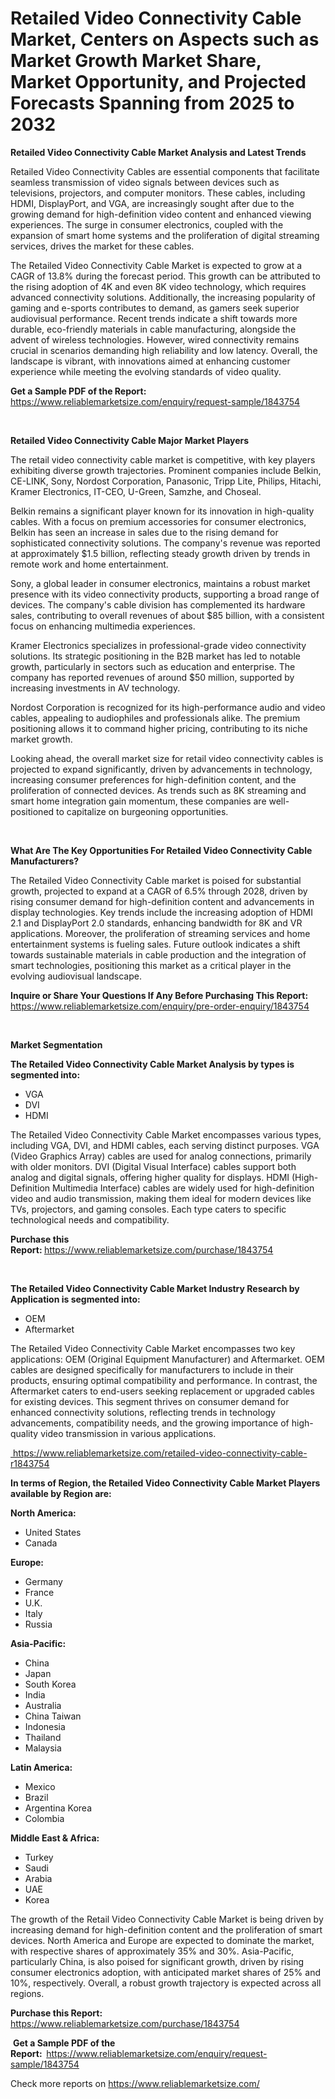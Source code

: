 <p><h1>Retailed Video Connectivity Cable Market, Centers on Aspects such as Market Growth Market Share, Market Opportunity, and Projected Forecasts Spanning from 2025 to 2032</h1></p><p><strong>Retailed Video Connectivity Cable Market Analysis and Latest Trends</strong></p>
<p><p>Retailed Video Connectivity Cables are essential components that facilitate seamless transmission of video signals between devices such as televisions, projectors, and computer monitors. These cables, including HDMI, DisplayPort, and VGA, are increasingly sought after due to the growing demand for high-definition video content and enhanced viewing experiences. The surge in consumer electronics, coupled with the expansion of smart home systems and the proliferation of digital streaming services, drives the market for these cables.</p><p>The Retailed Video Connectivity Cable Market is expected to grow at a CAGR of 13.8% during the forecast period. This growth can be attributed to the rising adoption of 4K and even 8K video technology, which requires advanced connectivity solutions. Additionally, the increasing popularity of gaming and e-sports contributes to demand, as gamers seek superior audiovisual performance. Recent trends indicate a shift towards more durable, eco-friendly materials in cable manufacturing, alongside the advent of wireless technologies. However, wired connectivity remains crucial in scenarios demanding high reliability and low latency. Overall, the landscape is vibrant, with innovations aimed at enhancing customer experience while meeting the evolving standards of video quality.</p></p>
<p><strong>Get a Sample PDF of the Report:&nbsp;</strong> <a href="https://www.reliablemarketsize.com/enquiry/request-sample/1843754?utm_campaign=1131&utm_medium=2&utm_source=Github&utm_content=ia&utm_term=13022025&utm_id=retailed-video-connectivity-cable">https://www.reliablemarketsize.com/enquiry/request-sample/1843754</a></p>
<p>&nbsp;</p>
<p><strong>Retailed Video Connectivity Cable Major Market Players</strong></p>
<p><p>The retail video connectivity cable market is competitive, with key players exhibiting diverse growth trajectories. Prominent companies include Belkin, CE-LINK, Sony, Nordost Corporation, Panasonic, Tripp Lite, Philips, Hitachi, Kramer Electronics, IT-CEO, U-Green, Samzhe, and Choseal. </p><p>Belkin remains a significant player known for its innovation in high-quality cables. With a focus on premium accessories for consumer electronics, Belkin has seen an increase in sales due to the rising demand for sophisticated connectivity solutions. The company's revenue was reported at approximately $1.5 billion, reflecting steady growth driven by trends in remote work and home entertainment.</p><p>Sony, a global leader in consumer electronics, maintains a robust market presence with its video connectivity products, supporting a broad range of devices. The company's cable division has complemented its hardware sales, contributing to overall revenues of about $85 billion, with a consistent focus on enhancing multimedia experiences.</p><p>Kramer Electronics specializes in professional-grade video connectivity solutions. Its strategic positioning in the B2B market has led to notable growth, particularly in sectors such as education and enterprise. The company has reported revenues of around $50 million, supported by increasing investments in AV technology.</p><p>Nordost Corporation is recognized for its high-performance audio and video cables, appealing to audiophiles and professionals alike. The premium positioning allows it to command higher pricing, contributing to its niche market growth.</p><p>Looking ahead, the overall market size for retail video connectivity cables is projected to expand significantly, driven by advancements in technology, increasing consumer preferences for high-definition content, and the proliferation of connected devices. As trends such as 8K streaming and smart home integration gain momentum, these companies are well-positioned to capitalize on burgeoning opportunities.</p></p>
<p>&nbsp;</p>
<p><strong>What Are The Key Opportunities For Retailed Video Connectivity Cable Manufacturers?</strong></p>
<p><p>The Retailed Video Connectivity Cable market is poised for substantial growth, projected to expand at a CAGR of 6.5% through 2028, driven by rising consumer demand for high-definition content and advancements in display technologies. Key trends include the increasing adoption of HDMI 2.1 and DisplayPort 2.0 standards, enhancing bandwidth for 8K and VR applications. Moreover, the proliferation of streaming services and home entertainment systems is fueling sales. Future outlook indicates a shift towards sustainable materials in cable production and the integration of smart technologies, positioning this market as a critical player in the evolving audiovisual landscape.</p></p>
<p><strong>Inquire or Share Your Questions If Any Before Purchasing This Report:</strong> <a href="https://www.reliablemarketsize.com/enquiry/pre-order-enquiry/1843754?utm_campaign=1131&utm_medium=2&utm_source=Github&utm_content=ia&utm_term=13022025&utm_id=retailed-video-connectivity-cable">https://www.reliablemarketsize.com/enquiry/pre-order-enquiry/1843754</a></p>
<p>&nbsp;</p>
<p><strong>Market Segmentation</strong></p>
<p><strong>The Retailed Video Connectivity Cable Market Analysis by types is segmented into:</strong></p>
<p><ul><li>VGA</li><li>DVI</li><li>HDMI</li></ul></p>
<p><p>The Retailed Video Connectivity Cable Market encompasses various types, including VGA, DVI, and HDMI cables, each serving distinct purposes. VGA (Video Graphics Array) cables are used for analog connections, primarily with older monitors. DVI (Digital Visual Interface) cables support both analog and digital signals, offering higher quality for displays. HDMI (High-Definition Multimedia Interface) cables are widely used for high-definition video and audio transmission, making them ideal for modern devices like TVs, projectors, and gaming consoles. Each type caters to specific technological needs and compatibility.</p></p>
<p><strong>Purchase this Report:&nbsp;</strong><a href="https://www.reliablemarketsize.com/purchase/1843754?utm_campaign=1131&utm_medium=2&utm_source=Github&utm_content=ia&utm_term=13022025&utm_id=retailed-video-connectivity-cable">https://www.reliablemarketsize.com/purchase/1843754</a></p>
<p>&nbsp;</p>
<p><strong>The Retailed Video Connectivity Cable Market Industry Research by Application is segmented into:</strong></p>
<p><ul><li>OEM</li><li>Aftermarket</li></ul></p>
<p><p>The Retailed Video Connectivity Cable Market encompasses two key applications: OEM (Original Equipment Manufacturer) and Aftermarket. OEM cables are designed specifically for manufacturers to include in their products, ensuring optimal compatibility and performance. In contrast, the Aftermarket caters to end-users seeking replacement or upgraded cables for existing devices. This segment thrives on consumer demand for enhanced connectivity solutions, reflecting trends in technology advancements, compatibility needs, and the growing importance of high-quality video transmission in various applications.</p></p>
<p><a href="https://www.reliablemarketsize.com/retailed-video-connectivity-cable-r1843754?utm_campaign=1131&utm_medium=2&utm_source=Github&utm_content=ia&utm_term=13022025&utm_id=retailed-video-connectivity-cable">&nbsp;https://www.reliablemarketsize.com/retailed-video-connectivity-cable-r1843754</a></p>
<p><strong>In terms of Region, the Retailed Video Connectivity Cable Market Players available by Region are:</strong></p>
<p>
    <p> <strong> North America: </strong>
        <ul>
            <li>United States</li>
            <li>Canada</li>
        </ul>
        </p> 
    <p> <strong> Europe: </strong>
        <ul>
            <li>Germany</li>
            <li>France</li>
            <li>U.K.</li>
            <li>Italy</li>
            <li>Russia</li>
        </ul>
        </p> 
    <p> <strong> Asia-Pacific: </strong>
        <ul>
            <li>China</li>
            <li>Japan</li>
            <li>South Korea</li>
            <li>India</li>
            <li>Australia</li>
            <li>China Taiwan</li>
            <li>Indonesia</li>
            <li>Thailand</li>
            <li>Malaysia</li>
        </ul>
        </p> 
    <p> <strong> Latin America: </strong>
        <ul>
            <li>Mexico</li>
            <li>Brazil</li>
            <li>Argentina Korea</li>
            <li>Colombia</li>
        </ul>
        </p> 
    <p> <strong> Middle East & Africa: </strong>
        <ul>
            <li>Turkey</li>
            <li>Saudi</li>
            <li>Arabia</li>
            <li>UAE</li>
            <li>Korea</li>
        </ul>
    </p>
    </p>
<p><p>The growth of the Retail Video Connectivity Cable Market is being driven by increasing demand for high-definition content and the proliferation of smart devices. North America and Europe are expected to dominate the market, with respective shares of approximately 35% and 30%. Asia-Pacific, particularly China, is also poised for significant growth, driven by rising consumer electronics adoption, with anticipated market shares of 25% and 10%, respectively. Overall, a robust growth trajectory is expected across all regions.</p></p>
<p><strong>Purchase this Report: </strong><a href="https://www.reliablemarketsize.com/purchase/1843754?utm_campaign=1131&utm_medium=2&utm_source=Github&utm_content=ia&utm_term=13022025&utm_id=retailed-video-connectivity-cable">https://www.reliablemarketsize.com/purchase/1843754</a></p>
<p>&nbsp;<strong>Get a Sample PDF of the Report:&nbsp;&nbsp;</strong><a href="https://www.reliablemarketsize.com/enquiry/request-sample/1843754?utm_campaign=1131&utm_medium=2&utm_source=Github&utm_content=ia&utm_term=13022025&utm_id=retailed-video-connectivity-cable">https://www.reliablemarketsize.com/enquiry/request-sample/1843754</a></p>
<p><strong></strong></p>
<p>Check more reports on <a href="https://www.reliablemarketsize.com/?utm_campaign=1131&utm_medium=2&utm_source=Github&utm_content=ia&utm_term=13022025&utm_id=retailed-video-connectivity-cable">https://www.reliablemarketsize.com/</a></p>